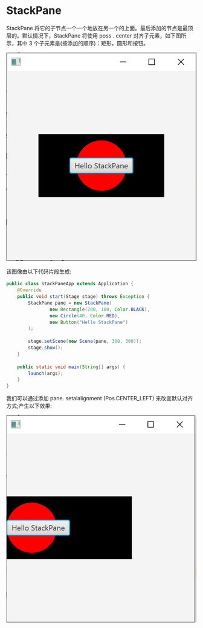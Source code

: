 # StackPane

StackPane 将它的子节点一个一个地放在另一个的上面。最后添加的节点是最顶层的。默认情况下，StackPane 将使用 poss . center 对齐子元素，如下图所示，其中 3 个子元素是(按添加的顺序)：矩形，圆形和按钮。

![stackpane_center](../../images/Layout/stackpane_center.png)

该图像由以下代码片段生成:

```java
public class StackPaneApp extends Application {
    @Override
    public void start(Stage stage) throws Exception {
        StackPane pane = new StackPane(
                new Rectangle(200, 100, Color.BLACK),
                new Circle(40, Color.RED),
                new Button("Hello StackPane")
        );

        stage.setScene(new Scene(pane, 300, 300));
        stage.show();
    }

    public static void main(String[] args) {
        launch(args);
    }
}
```

我们可以通过添加 pane. setalalignment (Pos.CENTER_LEFT) 来改变默认对齐方式;产生以下效果:

![stackpane_left](../../images/Layout/stackpane_left.png)